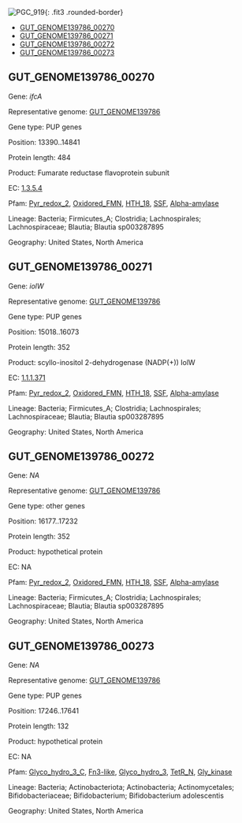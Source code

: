 ![PGC_919](../static/images/Clusters_figure/PGC_919.jpg){: .fit3 .rounded-border}

<ul id="myTab" class="nav nav-tabs">
  <li class="active">
        <a href="#tab1" data-toggle="tab">GUT_GENOME139786_00270</a>
  </li>
<li><a href="#tab2" data-toggle="tab">GUT_GENOME139786_00271</a></li>
<li><a href="#tab3" data-toggle="tab">GUT_GENOME139786_00272</a></li>
<li><a href="#tab4" data-toggle="tab">GUT_GENOME139786_00273</a></li>
</ul>

<div id="myTabContent" class="tab-content">
  <div class="tab-pane fade in active" id="tab1">

<h2 id="GUT_GENOME139786_00270">GUT_GENOME139786_00270</h2>
<p>Gene: <em>ifcA</em>
<p>Representative genome: <a href="https://www.ebi.ac.uk/metagenomics/genomes/MGYG-HGUT-02149">GUT_GENOME139786</a></p>
<p>Gene type: PUP genes</p>
<p>Position: 13390..14841</p>
<p>Protein length: 484</p>
<p>Product: Fumarate reductase flavoprotein subunit</p>
<p>EC: <a href="https://www.brenda-enzymes.org/enzyme.php?ecno=1.3.5.4">1.3.5.4</a></p>
<p>Pfam: <a href="http://pfam.xfam.org/family/Pyr_redox_2">Pyr_redox_2</a>, <a href="http://pfam.xfam.org/family/Oxidored_FMN">Oxidored_FMN</a>, <a href="http://pfam.xfam.org/family/HTH_18">HTH_18</a>, <a href="http://pfam.xfam.org/family/SSF">SSF</a>, <a href="http://pfam.xfam.org/family/Alpha-amylase">Alpha-amylase</a></p>
<p>Lineage: Bacteria; Firmicutes_A; Clostridia; Lachnospirales; Lachnospiraceae; Blautia; Blautia sp003287895</p>
<p>Geography: United States, North America</p>
  </div>

  <div class="tab-pane fade" id="tab2">

<h2 id="GUT_GENOME139786_00271">GUT_GENOME139786_00271</h2>
<p>Gene: <em>iolW</em></p>
<p>Representative genome: <a href="https://www.ebi.ac.uk/metagenomics/genomes/MGYG-HGUT-02149">GUT_GENOME139786</a></p>
<p>Gene type: PUP genes</p>
<p>Position: 15018..16073</p>
<p>Protein length: 352</p>
<p>Product: scyllo-inositol 2-dehydrogenase (NADP(+)) IolW</p>
<p>EC: <a href="https://www.brenda-enzymes.org/enzyme.php?ecno=1.1.1.371">1.1.1.371</a></p>
<p>Pfam: <a href="http://pfam.xfam.org/family/Pyr_redox_2">Pyr_redox_2</a>, <a href="http://pfam.xfam.org/family/Oxidored_FMN">Oxidored_FMN</a>, <a href="http://pfam.xfam.org/family/HTH_18">HTH_18</a>, <a href="http://pfam.xfam.org/family/SSF">SSF</a>, <a href="http://pfam.xfam.org/family/Alpha-amylase">Alpha-amylase</a></p>
<p>Lineage: Bacteria; Firmicutes_A; Clostridia; Lachnospirales; Lachnospiraceae; Blautia; Blautia sp003287895</p>
<p>Geography: United States, North America</p>

  </div>
  <div class="tab-pane fade" id="tab3">

<h2 id="GUT_GENOME139786_00272">GUT_GENOME139786_00272</h2>
<p>Gene: <em>NA</em></p>
<p>Representative genome: <a href="https://www.ebi.ac.uk/metagenomics/genomes/MGYG-HGUT-02149">GUT_GENOME139786</a></p>
<p>Gene type: other genes</p>
<p>Position: 16177..17232</p>
<p>Protein length: 352</p>
<p>Product: hypothetical protein</p>
<p>EC: NA</p>
<p>Pfam: <a href="http://pfam.xfam.org/family/Pyr_redox_2">Pyr_redox_2</a>, <a href="http://pfam.xfam.org/family/Oxidored_FMN">Oxidored_FMN</a>, <a href="http://pfam.xfam.org/family/HTH_18">HTH_18</a>, <a href="http://pfam.xfam.org/family/SSF">SSF</a>, <a href="http://pfam.xfam.org/family/Alpha-amylase">Alpha-amylase</a></p>
<p>Lineage: Bacteria; Firmicutes_A; Clostridia; Lachnospirales; Lachnospiraceae; Blautia; Blautia sp003287895</p>
<p>Geography: United States, North America</p>

  </div>
  <div class="tab-pane fade" id="tab4">

<h2 id="GUT_GENOME139786_00273">GUT_GENOME139786_00273</h2>
<p>Gene: <em>NA</em></p>
<p>Representative genome: <a href="https://www.ebi.ac.uk/metagenomics/genomes/MGYG-HGUT-02395">GUT_GENOME139786</a></p>
<p>Gene type: PUP genes</p>
<p>Position: 17246..17641</p>
<p>Protein length: 132</p>
<p>Product: hypothetical protein</p>
<p>EC: NA</p>
<p>Pfam: <a href="http://pfam.xfam.org/family/Glyco_hydro_3_C">Glyco_hydro_3_C</a>, <a href="http://pfam.xfam.org/family/Fn3-like">Fn3-like</a>, <a href="http://pfam.xfam.org/family/Glyco_hydro_3">Glyco_hydro_3</a>, <a href="http://pfam.xfam.org/family/TetR_N">TetR_N</a>, <a href="http://pfam.xfam.org/family/Gly_kinase">Gly_kinase</a></p>
<p>Lineage: Bacteria; Actinobacteriota; Actinobacteria; Actinomycetales; Bifidobacteriaceae; Bifidobacterium; Bifidobacterium adolescentis</p>
<p>Geography: United States, North America</p>

  </div>
</div>
